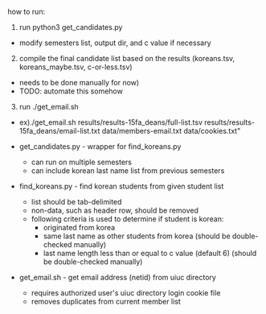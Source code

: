 how to run:
1. run python3 get_candidates.py
  * modify semesters list, output dir, and c value if necessary
2. compile the final candidate list based on the results (koreans.tsv, koreans_maybe.tsv, c-or-less.tsv)
  * needs to be done manually for now)
  * TODO: automate this somehow
3. run ./get_email.sh <listfile> <outfile> <memberlist> <cookiefile>
  * ex)./get_email.sh results/results-15fa_deans/full-list.tsv results/results-15fa_deans/email-list.txt data/members-email.txt data/cookies.txt"

* get_candidates.py - wrapper for find_koreans.py
  * can run on multiple semesters
  * can include korean last name list from previous semesters
* find_koreans.py - find korean students from given student list
  * list should be tab-delimited
  * non-data, such as header row, should be removed
  * following criteria is used to determine if student is korean:
    * originated from korea
    * same last name as other students from korea (should be double-checked manually)
    * last name length less than or equal to c value (default 6) (should be double-checked manually)
* get_email.sh - get email address (netid) from uiuc directory
  * requires authorized user's uiuc directory login cookie file
  * removes duplicates from current member list

